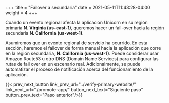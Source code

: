 +++
title = "Failover a secundaria"
date =  2021-05-11T11:43:28-04:00
weight = 4
+++

Cuando un evento regional afecta la aplicación Unicorn en su región primaria **N. Virginia (us-east-1)**, queremos hacer un fail-over hacia la región secundaria **N. California (us-west-1)**.

Asumiremos que un evento regional de servicio ha ocurrido. En esta sección, haremos el failover de forma manual hacia la aplicación que corre en la región secundaria, **N. California (us-west-1)**. Puede considerar usar Amazon Route53 u otro DNS (Domain Name Services) para configurar las rutas de fail over en un escenario real. Adicionalmente, se puede automatizar el proceso de notificación acerca del funcionamiento de la aplicación.

{{< prev_next_button link_prev_url="../verify-primary-website/" link_next_url="./promote-app/" button_next_text="Siguiente paso" button_prev_text="Paso anterior"/>}}

